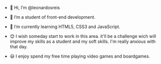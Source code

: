 - 👋 Hi, I’m @leonardosreis
- 👀 I’m a student of front-end development.
- 🌱 I’m currently learning HTML5, CSS3 and JavaScript.
- :blush: I wish someday start to work in this area. it'll be a challenge wich will improve my skills as a student and my soft skills. I'm really anxious with that day. 

- :smiley: I enjoy spend my free time playing video games and boardgames.
